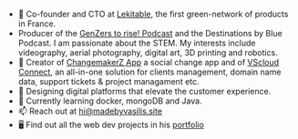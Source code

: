- 👋 Co-founder and CTO at <a href="https://www.lekitable.fr">Lekitable</a>, the first green-network of products in France. 
- Producer of the <a href="https://podcast.changemakerz.org/">GenZers to rise! Podcast</a> and the Destinations by Blue Podcast. I am passionate about the STEM. My interests include videography, aerial photography, digital art, 3D printing and robotics.
- 📐 Creator of <a href="https://podcast.changemakerz.org/changemakerz">ChangemakerZ App</a> a social change app and of <a href="https://cloud.madebyvasilis.site">VScloud Connect</a>, an all-in-one solution for clients management, domain name data, support tickets & project managament etc.
- 👀 Designing digital platforms that elevate the customer experience.
- 🌱 Currently learning docker, mongoDB and Java.
- 📫 Reach out at <a href="mailto:hi@madebyvasilis.site">hi@madebyvasilis.site</a>
- 🖥 Find out all the web dev projects in his <a href="https://www.madebyvasilis.site/portfolio">portfolio</a>

<!---
vskarleas/vskarleas is a ✨ special ✨ repository because its `README.md` (this file) appears on your GitHub profile.
You can click the Preview link to take a look at your changes.
--->
